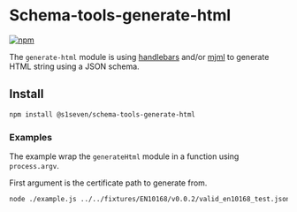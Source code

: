 # Schema-tools-generate-html

[![npm][npm-image]][npm-url]

[npm-image]: https://img.shields.io/npm/v/@s1seven/schema-tools-generate-html.svg?style=flat
[npm-url]: https://npmjs.org/package/@s1seven/schema-tools-generate-html

The `generate-html` module is using [handlebars] and/or [mjml] to generate HTML string using a JSON schema.

## Install

```bash
npm install @s1seven/schema-tools-generate-html
```

### Examples

The example wrap the `generateHtml` module in a function using `process.argv`.

First argument is the certificate path to generate from.

```bash
node ./example.js ../../fixtures/EN10168/v0.0.2/valid_en10168_test.json
```

[handlebars]: https://www.npmjs.com/package/handlebars
[mjml]: https://www.npmjs.com/package/mjml
